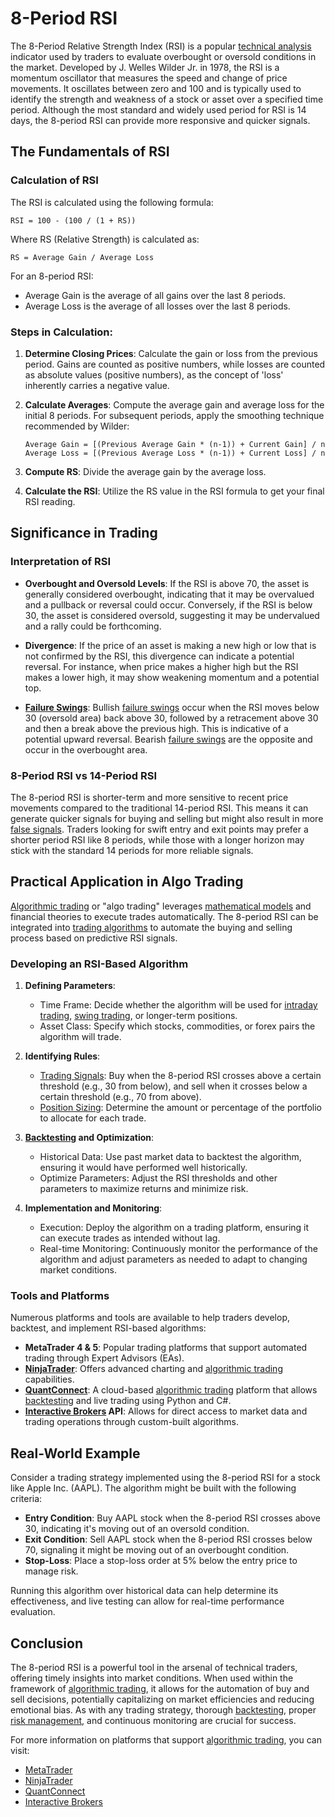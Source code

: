 # 8-Period RSI

The 8-Period Relative Strength Index (RSI) is a popular [technical analysis](../t/technical_analysis.md) indicator used by traders to evaluate overbought or oversold conditions in the market. Developed by J. Welles Wilder Jr. in 1978, the RSI is a momentum oscillator that measures the speed and change of price movements. It oscillates between zero and 100 and is typically used to identify the strength and weakness of a stock or asset over a specified time period. Although the most standard and widely used period for RSI is 14 days, the 8-period RSI can provide more responsive and quicker signals.

## The Fundamentals of RSI

### Calculation of RSI

The RSI is calculated using the following formula:

```
RSI = 100 - (100 / (1 + RS))
```

Where RS (Relative Strength) is calculated as:

```
RS = Average Gain / Average Loss
```

For an 8-period RSI:
- Average Gain is the average of all gains over the last 8 periods.
- Average Loss is the average of all losses over the last 8 periods.

### Steps in Calculation:

1. **Determine Closing Prices**: Calculate the gain or loss from the previous period. Gains are counted as positive numbers, while losses are counted as absolute values (positive numbers), as the concept of 'loss' inherently carries a negative value.
   
2. **Calculate Averages**: Compute the average gain and average loss for the initial 8 periods. For subsequent periods, apply the smoothing technique recommended by Wilder:

    ```
    Average Gain = [(Previous Average Gain * (n-1)) + Current Gain] / n
    Average Loss = [(Previous Average Loss * (n-1)) + Current Loss] / n
    ```

3. **Compute RS**: Divide the average gain by the average loss.

4. **Calculate the RSI**: Utilize the RS value in the RSI formula to get your final RSI reading.

## Significance in Trading

### Interpretation of RSI

- **Overbought and Oversold Levels**: If the RSI is above 70, the asset is generally considered overbought, indicating that it may be overvalued and a pullback or reversal could occur. Conversely, if the RSI is below 30, the asset is considered oversold, suggesting it may be undervalued and a rally could be forthcoming.

- **Divergence**: If the price of an asset is making a new high or low that is not confirmed by the RSI, this divergence can indicate a potential reversal. For instance, when price makes a higher high but the RSI makes a lower high, it may show weakening momentum and a potential top.

- **[Failure Swings](../f/failure_swings.md)**: Bullish [failure swings](../f/failure_swings.md) occur when the RSI moves below 30 (oversold area) back above 30, followed by a retracement above 30 and then a break above the previous high. This is indicative of a potential upward reversal. Bearish [failure swings](../f/failure_swings.md) are the opposite and occur in the overbought area.

### 8-Period RSI vs 14-Period RSI

The 8-period RSI is shorter-term and more sensitive to recent price movements compared to the traditional 14-period RSI. This means it can generate quicker signals for buying and selling but might also result in more [false signals](../f/false_signals_in_trading.md). Traders looking for swift entry and exit points may prefer a shorter period RSI like 8 periods, while those with a longer horizon may stick with the standard 14 periods for more reliable signals.

## Practical Application in Algo Trading

[Algorithmic trading](../a/algorithmic_trading.md) or "algo trading" leverages [mathematical models](../m/mathematical_models_in_trading.md) and financial theories to execute trades automatically. The 8-period RSI can be integrated into [trading algorithms](../t/trading_algorithms.md) to automate the buying and selling process based on predictive RSI signals.

### Developing an RSI-Based Algorithm

1. **Defining Parameters**:
    - Time Frame: Decide whether the algorithm will be used for [intraday trading](../i/intraday_trading.md), [swing trading](../s/swing_trading.md), or longer-term positions.
    - Asset Class: Specify which stocks, commodities, or forex pairs the algorithm will trade.

2. **Identifying Rules**:
    - [Trading Signals](../t/trading_signals.md): Buy when the 8-period RSI crosses above a certain threshold (e.g., 30 from below), and sell when it crosses below a certain threshold (e.g., 70 from above).
    - [Position Sizing](../p/position_sizing.md): Determine the amount or percentage of the portfolio to allocate for each trade.

3. **[Backtesting](../b/backtesting.md) and Optimization**:
    - Historical Data: Use past market data to backtest the algorithm, ensuring it would have performed well historically.
    - Optimize Parameters: Adjust the RSI thresholds and other parameters to maximize returns and minimize risk.

4. **Implementation and Monitoring**:
    - Execution: Deploy the algorithm on a trading platform, ensuring it can execute trades as intended without lag.
    - Real-time Monitoring: Continuously monitor the performance of the algorithm and adjust parameters as needed to adapt to changing market conditions.

### Tools and Platforms

Numerous platforms and tools are available to help traders develop, backtest, and implement RSI-based algorithms:

- **MetaTrader 4 & 5**: Popular trading platforms that support automated trading through Expert Advisors (EAs). 
- **[NinjaTrader](../n/ninjatrader.md)**: Offers advanced charting and [algorithmic trading](../a/algorithmic_trading.md) capabilities.
- **[QuantConnect](../q/quantconnect.md)**: A cloud-based [algorithmic trading](../a/algorithmic_trading.md) platform that allows [backtesting](../b/backtesting.md) and live trading using Python and C#.
- **[Interactive Brokers](../i/interactive_brokers.md) API**: Allows for direct access to market data and trading operations through custom-built algorithms.

## Real-World Example

Consider a trading strategy implemented using the 8-period RSI for a stock like Apple Inc. (AAPL). The algorithm might be built with the following criteria:

- **Entry Condition**: Buy AAPL stock when the 8-period RSI crosses above 30, indicating it's moving out of an oversold condition.
- **Exit Condition**: Sell AAPL stock when the 8-period RSI crosses below 70, signaling it might be moving out of an overbought condition.
- **Stop-Loss**: Place a stop-loss order at 5% below the entry price to manage risk.

Running this algorithm over historical data can help determine its effectiveness, and live testing can allow for real-time performance evaluation.

## Conclusion

The 8-period RSI is a powerful tool in the arsenal of technical traders, offering timely insights into market conditions. When used within the framework of [algorithmic trading](../a/algorithmic_trading.md), it allows for the automation of buy and sell decisions, potentially capitalizing on market efficiencies and reducing emotional bias. As with any trading strategy, thorough [backtesting](../b/backtesting.md), proper [risk management](../r/risk_management.md), and continuous monitoring are crucial for success.

For more information on platforms that support [algorithmic trading](../a/algorithmic_trading.md), you can visit:
- [MetaTrader](https://www.metatrader4.com/)
- [NinjaTrader](https://ninjatrader.com/)
- [QuantConnect](https://www.quantconnect.com/)
- [Interactive Brokers](https://www.interactivebrokers.com/)